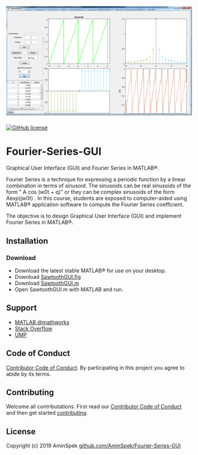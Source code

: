 # ![GitHub Logo](https://github.com/AminSpek/Fourier-Series-GUI/blob/master/Sawtooth.png)

[![GitHub license](https://img.shields.io/github/license/AminSpek/Fourier-Series-GUI.svg?style=plastic)](https://github.com/AminSpek/Fourier-Series-GUI/blob/master/LICENSE)


# Fourier-Series-GUI
Graphical User Interface (GUI) and Fourier Series in MATLAB®.

Fourier Series is a technique for expressing a periodic function by a linear combination in terms of sinusoid. The sinusoids can be real sinusoids of the form " A cos (w0t + q)" or they can be complex sinusoids of the form Aexp(jw0t) . In this course, students are exposed to computer-aided using MATLAB® application software to compute the Fourier Series coefficient.

The objective is to design Graphical User Interface (GUI) and implement Fourier Series in MATLAB®.

## Installation

### Download
- Download the latest stable MATLAB® for use on your desktop.
- Download [SawtoothGUI.fig](https://github.com/AminSpek/Fourier-Series-GUI/raw/master/SawtoothGUI.fig)
- Download [SawtoothGUI.m](https://github.com/AminSpek/Fourier-Series-GUI/raw/master/SawtoothGUI.m)
- Open SawtoothGUI.m with MATLAB and run.


## Support

- [MATLAB @mathworks](https://www.mathworks.com/help/signal/ref/sawtooth.html)
- [Stack Overflow](https://stackoverflow.com/questions/tagged/matlab)
- [UMP](https://www.ump.edu.my)


## Code of Conduct

[Contributor Code of Conduct][CODE_OF_CONDUCT]. By participating in this project you agree to abide by its terms.

## Contributing

Welcome all contributations. First read our [Contributor Code of Conduct][CODE_OF_CONDUCT] and then get started [contributing][CONTRIBUTING].

## License

Copyright (c) 2019 AminSpek [github.com/AminSpek/Fourier-Series-GUI][github]



[release]: https://github.com/AminSpek/Fourier-Series-GUI
[website]: https://github.com/AminSpek/Fourier-Series-GUI
[github]: https://github.com/AminSpek/Fourier-Series-GUI
[USAGE]: ./USAGE.md
[CHANGELOG]: ./CHANGELOG.md
[CODE_OF_CONDUCT]: ./CODE_OF_CONDUCT.md
[CONTRIBUTING]: ./CONTRIBUTING.md
